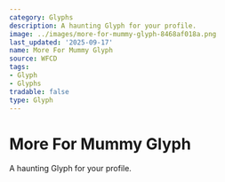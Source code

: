 ```yaml
---
category: Glyphs
description: A haunting Glyph for your profile.
image: ../images/more-for-mummy-glyph-8468af018a.png
last_updated: '2025-09-17'
name: More For Mummy Glyph
source: WFCD
tags:
- Glyph
- Glyphs
tradable: false
type: Glyph
---
```


# More For Mummy Glyph

A haunting Glyph for your profile.

